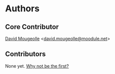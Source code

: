 # Authors

## Core Contributor

[David Mougeolle](https://github.com/moodule) &lt;david.mougeolle@moodule.net&gt;

## Contributors

None yet. [Why not be the first?](CONTRIBUTING.md)

